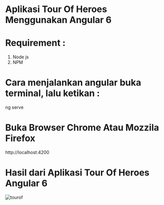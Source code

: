 # Aplikasi Tour Of Heroes Menggunakan Angular 6 ###

# Requirement : 
1. Node js
2. NPM

# Cara menjalankan angular buka terminal, lalu ketikan :
ng serve

# Buka Browser Chrome Atau Mozzila Firefox
http://localhost:4200

# Hasil dari Aplikasi Tour Of Heroes Angular 6
![tourof](https://user-images.githubusercontent.com/6917423/43400386-c64a201e-9437-11e8-9210-abcc0df9a775.png)
